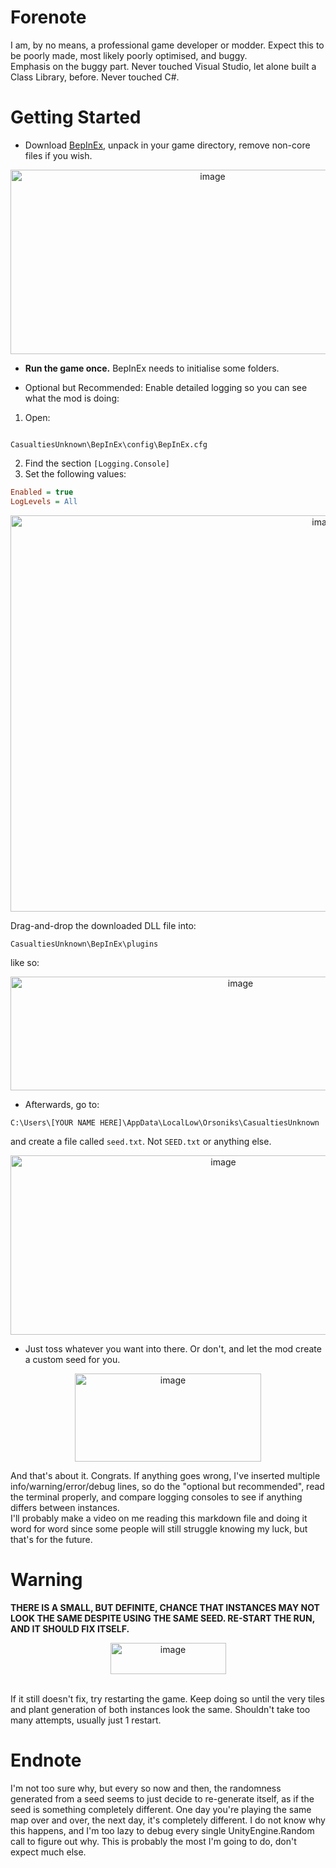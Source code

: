 # Forenote
I am, by no means, a professional game developer or modder. Expect this to be poorly made, most likely poorly optimised, and buggy.  
Emphasis on the buggy part. Never touched Visual Studio, let alone built a Class Library, before. Never touched C#.

# Getting Started
* Download [BepInEx](https://github.com/BepInEx/BepInEx/releases/tag/v5.4.23.4), unpack in your game directory, remove non-core files if you wish. <br>
<p align="center"><img width="631" height="295" alt="image" src="https://github.com/user-attachments/assets/cdf910ef-0384-49bf-bd2c-3343fad210a7" /></p>

* **Run the game once.** BepInEx needs to initialise some folders.

* Optional but Recommended: Enable detailed logging so you can see what the mod is doing:

1. Open:
```

CasualtiesUnknown\BepInEx\config\BepInEx.cfg

````
2. Find the section `[Logging.Console]`
3. Set the following values:
```ini
Enabled = true
LogLevels = All
````

<p align="center"><img width="989" height="634" alt="image" src="https://github.com/user-attachments/assets/c0301c68-6c64-4101-bd53-fbebe1dfd7bf" /></p>

Drag-and-drop the downloaded DLL file into:

```
CasualtiesUnknown\BepInEx\plugins
```

like so: <br>

<p align="center"><img width="720" height="182" alt="image" src="https://github.com/user-attachments/assets/b2adc010-92ee-4ec5-bca2-7e8b3d5b4bb3" /></p>

* Afterwards, go to:

```
C:\Users\[YOUR NAME HERE]\AppData\LocalLow\Orsoniks\CasualtiesUnknown
```

and create a file called `seed.txt`. Not `SEED.txt` or anything else. <br>

<p align="center"><img width="665" height="287" alt="image" src="https://github.com/user-attachments/assets/69b0e683-c383-437e-9d02-1112b816f617" /></p>

* Just toss whatever you want into there. Or don't, and let the mod create a custom seed for you. <br>

<p align="center"><img width="298" height="141" alt="image" src="https://github.com/user-attachments/assets/52ec4a50-c1e0-41d5-809a-1a19748f7738" /></p>

And that's about it. Congrats. If anything goes wrong, I've inserted multiple info/warning/error/debug lines, so do the "optional but recommended", read the terminal properly, and compare logging consoles to see if anything differs between instances.<br>
I'll probably make a video on me reading this markdown file and doing it word for word since some people will still struggle knowing my luck, but that's for the future.

# Warning

**THERE IS A SMALL, BUT DEFINITE, CHANCE THAT INSTANCES MAY NOT LOOK THE SAME DESPITE USING THE SAME SEED. RE-START THE RUN, AND IT SHOULD FIX ITSELF.** <br>

<p align="center"><img width="185" height="50" alt="image" src="https://github.com/user-attachments/assets/9d982dce-3bcb-4c16-9aa3-13894560d073" /></p><br>
If it still doesn't fix, try restarting the game. Keep doing so until the very tiles and plant generation of both instances look the same. Shouldn't take too many attempts, usually just 1 restart.

# Endnote

I'm not too sure why, but every so now and then, the randomness generated from a seed seems to just decide to re-generate itself, as if the seed is something completely different.
One day you're playing the same map over and over, the next day, it's completely different. I do not know why this happens, and I'm too lazy to debug every single UnityEngine.Random call to figure out why.
This is probably the most I'm going to do, don't expect much else.
